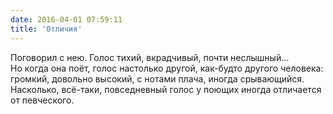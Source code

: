```yaml
---
date: 2016-04-01 07:59:11
title: 'Отличия'
---
```


Поговорил с&nbsp;нею. Голос тихий, вкрадчивый, почти неслышный&hellip; Но&nbsp;когда она поёт, голос
настолько другой, <nobr>как-будто</nobr> другого человека: громкий, довольно высокий, с&nbsp;нотами
плача, иногда срывающийся. Насколько, <nobr>всё-таки</nobr>, повседневный голос у&nbsp;поющих иногда
отличается от&nbsp;певческого.
